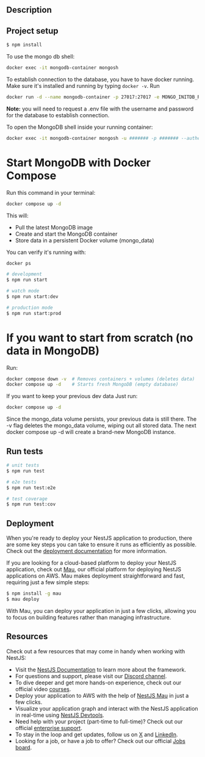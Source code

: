 ## Description



## Project setup
```bash
$ npm install
```
To use the mongo db shell:
```bash
docker exec -it mongodb-container mongosh
```

To establish connection to the database, you have to have docker running. Make sure it's installed and running by typing `docker -v`.
Run 
```bash
docker run -d --name mongodb-container -p 27017:27017 -e MONGO_INITDB_ROOT_USERNAME=####### -e MONGO_INITDB_ROOT_PASSWORD=####### mongo
``` 
**Note:** you will need to request a .env file with the username and password for the database to establish connection.

To open the MongoDB shell inside your running container:
```bash
docker exec -it mongodb-container mongosh -u ####### -p ####### --authenticationDatabase admin
```

# Start MongoDB with Docker Compose
Run this command in your terminal:
```bash
docker compose up -d
```

This will:
* Pull the latest MongoDB image
* Create and start the MongoDB container
* Store data in a persistent Docker volume (mongo_data)

You can verify it's running with:
```bash
docker ps
```

```bash
# development
$ npm run start

# watch mode
$ npm run start:dev

# production mode
$ npm run start:prod
```

# If you want to start from scratch (no data in MongoDB)
Run:
```bash
docker compose down -v  # Removes containers + volumes (deletes data)
docker compose up -d    # Starts fresh MongoDB (empty database)
```
If you want to keep your previous dev data
Just run:
```bash
docker compose up -d
```

Since the mongo_data volume persists, your previous data is still there.
The -v flag deletes the mongo_data volume, wiping out all stored data.
The next docker compose up -d will create a brand-new MongoDB instance.

## Run tests

```bash
# unit tests
$ npm run test

# e2e tests
$ npm run test:e2e

# test coverage
$ npm run test:cov
```

## Deployment

When you're ready to deploy your NestJS application to production, there are some key steps you can take to ensure it runs as efficiently as possible. Check out the [deployment documentation](https://docs.nestjs.com/deployment) for more information.

If you are looking for a cloud-based platform to deploy your NestJS application, check out [Mau](https://mau.nestjs.com), our official platform for deploying NestJS applications on AWS. Mau makes deployment straightforward and fast, requiring just a few simple steps:

```bash
$ npm install -g mau
$ mau deploy
```

With Mau, you can deploy your application in just a few clicks, allowing you to focus on building features rather than managing infrastructure.

## Resources

Check out a few resources that may come in handy when working with NestJS:

- Visit the [NestJS Documentation](https://docs.nestjs.com) to learn more about the framework.
- For questions and support, please visit our [Discord channel](https://discord.gg/G7Qnnhy).
- To dive deeper and get more hands-on experience, check out our official video [courses](https://courses.nestjs.com/).
- Deploy your application to AWS with the help of [NestJS Mau](https://mau.nestjs.com) in just a few clicks.
- Visualize your application graph and interact with the NestJS application in real-time using [NestJS Devtools](https://devtools.nestjs.com).
- Need help with your project (part-time to full-time)? Check out our official [enterprise support](https://enterprise.nestjs.com).
- To stay in the loop and get updates, follow us on [X](https://x.com/nestframework) and [LinkedIn](https://linkedin.com/company/nestjs).
- Looking for a job, or have a job to offer? Check out our official [Jobs board](https://jobs.nestjs.com).

